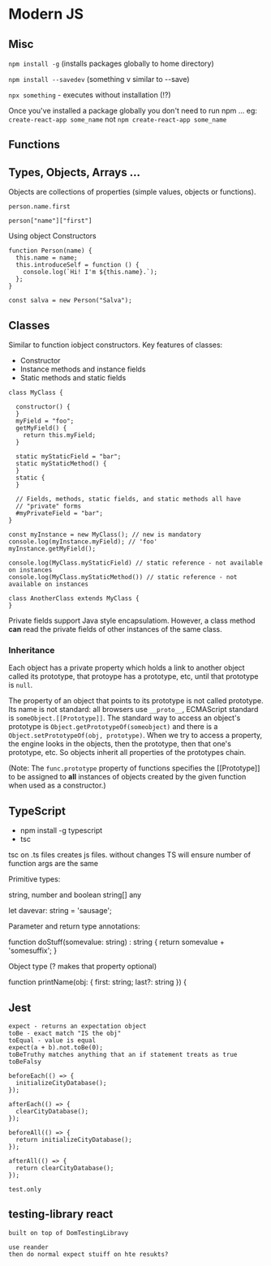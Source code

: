 # Modern JS

## Misc

`npm install -g` (installs packages globally to home directory)

`npm install --savedev` (something v similar to --save)

`npx something` - executes without installation (!?)

Once you've installed a package globally you don't need to run npm ...
  eg: `create-react-app some_name` not `npm create-react-app some_name`

## Functions

## Types, Objects, Arrays ...

Objects are collections of properties (simple values, objects or functions).

`person.name.first`

`person["name"]["first"]`

Using object Constructors

```
function Person(name) {
  this.name = name;
  this.introduceSelf = function () {
    console.log(`Hi! I'm ${this.name}.`);
  };
}

const salva = new Person("Salva");
```
## Classes

Similar to function iobject constructors. Key features of classes:

* Constructor
* Instance methods and instance fields
* Static methods and static fields

```
class MyClass {

  constructor() {
  }
  myField = "foo";
  getMyField() {
    return this.myField;
  }
    
  static myStaticField = "bar";
  static myStaticMethod() {  
  }
  static {
  }
  
  // Fields, methods, static fields, and static methods all have
  // "private" forms
  #myPrivateField = "bar";
}

const myInstance = new MyClass(); // new is mandatory
console.log(myInstance.myField); // 'foo'
myInstance.getMyField();

console.log(MyClass.myStaticField) // static reference - not available on instances
console.log(MyClass.myStaticMethod()) // static reference - not available on instances

class AnotherClass extends MyClass {
}

```

Private fields support Java style encapsulatiom. However, a class method **can** read the private fields of other instances of the same class.

### Inheritance

Each object has a private property which holds a link to another object called its prototype, that protoype has a prototype, etc, until that prototype is `null`.

The property of an object that points to its prototype is not called prototype. Its name is not standard: all browsers use `__proto__`, ECMAScript standard is `someObject.[[Prototype]]`.
The standard way to access an object's prototype is `Object.getPrototypeOf(someobject)` and there is a `Object.setPrototypeOf(obj, prototype)`.
When we try to access a property, the engine looks in the objects, then the prototype, then that one's prototype, etc.
So objects inherit all properties of the prototypes chain.

(Note: The `func.prototype` property of functions specifies the [[Prototype]] to be assigned to **all** instances of objects created by the given function when used as a constructor.)

## TypeScript

* npm install -g typescript
* tsc
 
tsc on .ts files creates js files. 
without changes TS will ensure number of function args are the same

Primitive types:

string, number and boolean
string[]
any

let davevar: string = 'sausage';

Parameter and return type annotations:

function doStuff(somevalue: string) : string {
  return somevalue + 'somesuffix';
}

Object type (? makes that property optional)

function printName(obj: { first: string; last?: string }) {

## Jest

    expect - returns an expectation object
    toBe - exact match "IS the obj"
    toEqual - value is equal
    expect(a + b).not.toBe(0);
    toBeTruthy matches anything that an if statement treats as true
    toBeFalsy

    beforeEach(() => {
      initializeCityDatabase();
    });

    afterEach(() => {
      clearCityDatabase();
    });

    beforeAll(() => {
      return initializeCityDatabase();
    });

    afterAll(() => {
      return clearCityDatabase();
    });

    test.only

## testing-library react

    built on top of DomTestingLibravy

    use reander
    then do normal expect stuiff on hte resukts?


